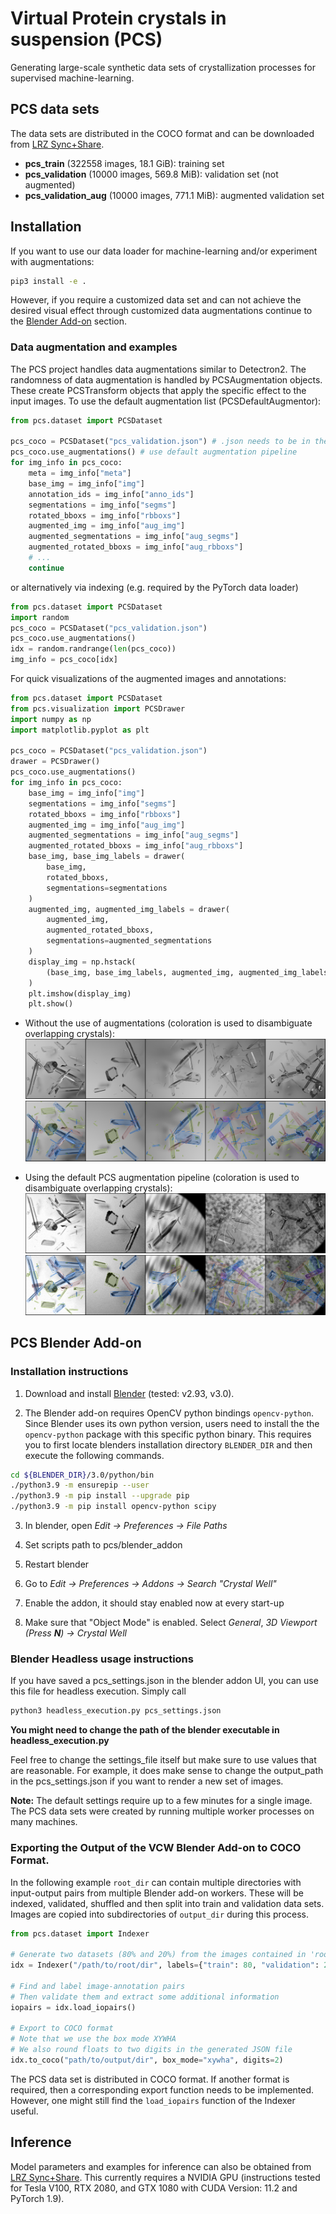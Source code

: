 
# Virtual Protein crystals in suspension (PCS)

Generating large-scale synthetic data sets of crystallization processes for supervised machine-learning.

## PCS data sets
The data sets are distributed in the COCO format and can be downloaded from [LRZ Sync+Share](https://syncandshare.lrz.de/getlink/fiQmpeVNi4XKJ9ioGLsTSVJY).
- **pcs_train** (322558 images, 18.1 GiB): training set
- **pcs_validation** (10000 images, 569.8 MiB): validation set (not augmented)
- **pcs_validation_aug** (10000 images, 771.1 MiB): augmented validation set


## Installation
If you want to use our data loader for machine-learning and/or experiment with augmentations:
```bash
pip3 install -e .
```
However, if you require a customized data set and can not achieve the desired visual effect through customized data augmentations continue to the [Blender Add-on](#pcs-blender-add-on) section.

### Data augmentation and examples
The PCS project handles data augmentations similar to Detectron2. The randomness of data augmentation is handled by PCSAugmentation objects. These create PCSTransform objects that apply the specific effect to the input images. To use the default augmentation list (PCSDefaultAugmentor):

```python
from pcs.dataset import PCSDataset

pcs_coco = PCSDataset("pcs_validation.json") # .json needs to be in the same directory as the pcs_validation image dir
pcs_coco.use_augmentations() # use default augmentation pipeline
for img_info in pcs_coco:
    meta = img_info["meta"]
    base_img = img_info["img"]
    annotation_ids = img_info["anno_ids"]
    segmentations = img_info["segms"]
    rotated_bboxs = img_info["rbboxs"]
    augmented_img = img_info["aug_img"]
    augmented_segmentations = img_info["aug_segms"]
    augmented_rotated_bboxs = img_info["aug_rbboxs"]
    # ...
    continue
```
or alternatively via indexing (e.g. required by the PyTorch data loader)
```python
from pcs.dataset import PCSDataset
import random
pcs_coco = PCSDataset("pcs_validation.json") 
pcs_coco.use_augmentations()
idx = random.randrange(len(pcs_coco))
img_info = pcs_coco[idx]
```
For quick visualizations of the augmented images and annotations:
```python
from pcs.dataset import PCSDataset
from pcs.visualization import PCSDrawer
import numpy as np
import matplotlib.pyplot as plt

pcs_coco = PCSDataset("pcs_validation.json") 
drawer = PCSDrawer()
pcs_coco.use_augmentations() 
for img_info in pcs_coco:
    base_img = img_info["img"]
    segmentations = img_info["segms"]
    rotated_bboxs = img_info["rbboxs"]
    augmented_img = img_info["aug_img"]
    augmented_segmentations = img_info["aug_segms"]
    augmented_rotated_bboxs = img_info["aug_rbboxs"]
    base_img, base_img_labels = drawer(
        base_img,
        rotated_bboxs,
        segmentations=segmentations
    )
    augmented_img, augmented_img_labels = drawer(
        augmented_img,
        augmented_rotated_bboxs,
        segmentations=augmented_segmentations
    )
    display_img = np.hstack(
        (base_img, base_img_labels, augmented_img, augmented_img_labels)
    )
    plt.imshow(display_img)
    plt.show()
```
- Without the use of augmentations (coloration is used to disambiguate overlapping crystals):
![](examples/gallery.png?raw=true)
![](examples/gallery_anno.png?raw=true)

- Using the default PCS augmentation pipeline (coloration is used to disambiguate overlapping crystals):
![](examples/gallery_aug.png?raw=true)
![](examples/gallery_aug_anno.png?raw=true)


## PCS Blender Add-on
### Installation instructions
1. Download and install [Blender](https://www.blender.org/download/) (tested: v2.93, v3.0).

2. The Blender add-on requires OpenCV python bindings `opencv-python`. 
Since Blender uses its own python version, users need to install the the `opencv-python` package 
with this specific python binary. 
This requires you to first locate blenders installation directory `BLENDER_DIR` and then execute the following commands.
```bash
cd ${BLENDER_DIR}/3.0/python/bin
./python3.9 -m ensurepip --user
./python3.9 -m pip install --upgrade pip
./python3.9 -m pip install opencv-python scipy
```
3. In blender, open *Edit -> Preferences -> File Paths*

4. Set scripts path to pcs/blender_addon

5. Restart blender

6. Go to *Edit -> Preferences -> Addons -> Search "Crystal Well"*

7. Enable the addon, it should stay enabled now at every start-up

8. Make sure that "Object Mode" is enabled. Select *General*, *3D Viewport (Press **N**) -> Crystal Well*


### Blender Headless usage instructions
If you have saved a pcs_settings.json in the blender addon UI, you can use this file for headless execution.
Simply call 
```bash
python3 headless_execution.py pcs_settings.json
```
**You might need to change the path of the blender executable in headless_execution.py**

Feel free to change the settings_file itself but make sure to use values that are reasonable. 
For example, it does make sense to change the output_path in the pcs_settings.json if you want to render a new set of images.

**Note:** The default settings require up to a few minutes for a single image. The PCS data sets were created by running multiple worker processes on many machines.
### Exporting the Output of the VCW Blender Add-on to COCO Format.
In the following example ```root_dir``` can contain multiple directories with input-output pairs from multiple Blender add-on workers. These will be indexed, validated, shuffled and then split into train and validation data sets. Images are copied into subdirectories of ```output_dir``` during this process.
```python
from pcs.dataset import Indexer

# Generate two datasets (80% and 20%) from the images contained in 'root_dir'
idx = Indexer("/path/to/root/dir", labels={"train": 80, "validation": 20})

# Find and label image-annotation pairs
# Then validate them and extract some additional information
iopairs = idx.load_iopairs()

# Export to COCO format
# Note that we use the box mode XYWHA
# We also round floats to two digits in the generated JSON file
idx.to_coco("path/to/output/dir", box_mode="xywha", digits=2)
```
The PCS data set is distributed in COCO format. If another format is required, then a corresponding export function needs to be implemented. However, one might still find the ```load_iopairs``` function of the Indexer useful.

## Inference

Model parameters and examples for inference can also be obtained from [LRZ Sync+Share](https://syncandshare.lrz.de/getlink/fiQmpeVNi4XKJ9ioGLsTSVJY). This currently requires a NVIDIA GPU (instructions tested for Tesla V100, RTX 2080, and GTX 1080 with CUDA Version: 11.2 and PyTorch 1.9).
